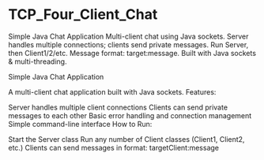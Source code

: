 # TCP_Four_Client_Chat
Simple Java Chat Application Multi-client chat using Java sockets. Server handles multiple connections; clients send private messages. Run Server, then Client1/2/etc. Message format: target:message. Built with Java sockets &amp; multi-threading.

Simple Java Chat Application

A multi-client chat application built with Java sockets. Features:

Server handles multiple client connections
Clients can send private messages to each other
Basic error handling and connection management
Simple command-line interface
How to Run:

Start the Server class
Run any number of Client classes (Client1, Client2, etc.)
Clients can send messages in format: targetClient:message

